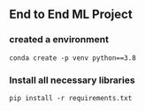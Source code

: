 ## End to End ML Project 

### created a environment 

```
conda create -p venv python==3.8
```
### Install all necessary libraries

```
pip install -r requirements.txt
```